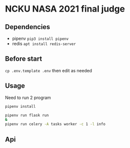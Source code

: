 # NCKU NASA 2021 final judge

## Dependencies
* pipenv
`pip3 install pipenv`
* redis
`apt install redis-server`

## Before start
`cp .env.template .env`
then edit as needed
## Usage
Need to run 2 program
```bash
pipenv install

pipenv run flask run
&
pipenv run celery -A tasks worker -c 1 -l info
```

## Api